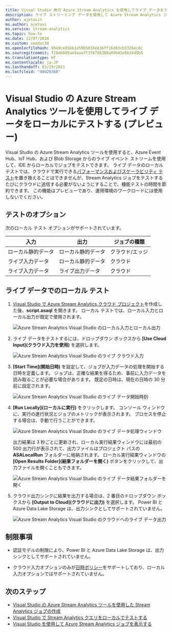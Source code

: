 ```yaml
---
title: Visual Studio 用の Azure Stream Analytics を使用してライブ データをテストする
description: ライブ ストリーミング データを使用して Azure Stream Analytics ジョブをローカルにテストする方法について説明します。
author: ajetasin
ms.author: ajetasi
ms.service: stream-analytics
ms.topic: how-to
ms.date: 12/07/2018
ms.custom: seodec18
ms.openlocfilehash: 99e9ce85bb1e59b5016e836ff16d03cb3326ec8c
ms.sourcegitcommit: f28ebb95ae9aaaff3f87d8388a09b41e0b3445b5
ms.translationtype: HT
ms.contentlocale: ja-JP
ms.lasthandoff: 03/29/2021
ms.locfileid: "98020368"
---
```

# <a name="test-live-data-locally-using-azure-stream-analytics-tools-for-visual-studio-preview"></a>Visual Studio の Azure Stream Analytics ツールを使用してライブ データをローカルにテストする (プレビュー)

Visual Studio の Azure Stream Analytics ツールを使用すると、Azure Event Hub、IoT Hub、および Blob Storage からのライブ イベント ストリームを使用して、IDE からローカルでジョブをテストできます。 ライブ データのローカル テストでは、クラウドで実行できる[パフォーマンスおよびスケーラビリティ テスト](stream-analytics-streaming-unit-consumption.md)を置き換えることはできませんが、Stream Analytics ジョブをテストするたびにクラウドに送信する必要がないようにすることで、機能テストの時間を節約できます。 この機能はプレビューであり、運用環境のワークロードには使用しないでください。

## <a name="testing-options"></a>テストのオプション

次のローカル テスト オプションがサポートされています。

|**入力**  |**出力**  |**ジョブの種類**  |
|---------|---------|---------|
|ローカル静的データ   |  ローカル静的データ   |   クラウド/エッジ |
|ライブ入力データ   |  ローカル静的データ   |   クラウド |
|ライブ入力データ   |  ライブ出力データ   |   クラウド |

## <a name="local-testing-with-live-data"></a>ライブ データでのローカル テスト

1. [Visual Studio で Azure Stream Analytics クラウド プロジェクト](stream-analytics-quick-create-vs.md)を作成した後、**script.asaql** を開きます。 ローカル テストでは、ローカル入力とローカル出力が既定で使用されます。

   ![Azure Stream Analytics Visual Studio のローカル入力とローカル出力](./media/stream-analytics-live-data-local-testing/stream-analytics-local-testing-local-input-output.png)

2. ライブ データをテストするには、ドロップダウン ボックスから **[Use Cloud Input]\(クラウド入力を使用\)** を選択します。

   ![Azure Stream Analytics Visual Studio のライブ クラウド入力](./media/stream-analytics-live-data-local-testing/stream-analytics-local-testing-cloud-input.png)

3. **[Start Time]\(開始日時\)** を設定して、ジョブが入力データの処理を開始する日時を定義します。 ジョブは、正確な結果を得るため、事前に入力データを読み取ることが必要な場合があります。 既定の日時は、現在の日時の 30 分前に設定されます。

   ![Azure Stream Analytics Visual Studio のライブ データ開始時刻](./media/stream-analytics-live-data-local-testing/stream-analytics-local-testing-cloud-input-start-time.png)

4. **[Run Locally]\(ローカルに実行\)** をクリックします。 コンソール ウィンドウに、実行の進行状況とジョブのメトリックが表示されます。 プロセスを停止する場合は、手動で行うことができます。 

   ![Azure Stream Analytics Visual Studio のライブ データ処理ウィンドウ](./media/stream-analytics-live-data-local-testing/stream-analytics-local-testing-cloud-input-process-window.png)

   出力結果は 3 秒ごとに更新され、ローカル実行結果ウィンドウには最初の 500 出力行が表示されて、出力ファイルはプロジェクト パスの **ASALocalRun** フォルダーに格納されます。 ローカル実行結果ウィンドウの **[Open Results Folder]\(結果フォルダーを開く\)** ボタンをクリックして、出力ファイルを開くこともできます。

   ![Azure Stream Analytics Visual Studio のライブ データ結果フォルダーを開く](./media/stream-analytics-live-data-local-testing/stream-analytics-local-testing-cloud-input-open-results-folder.png)

5. クラウド出力シンクに結果を出力する場合は、2 番目のドロップダウン ボックスから **[Output to Cloud]\(クラウドに出力\)** を選択します。 Power BI と Azure Data Lake Storage は、出力シンクとしてサポートされていません。

   ![Azure Stream Analytics Visual Studio のクラウドへのライブ データ出力](./media/stream-analytics-live-data-local-testing/stream-analytics-local-testing-cloud-output.png)
 
## <a name="limitations"></a>制限事項

* 認証モデルの制限により、Power BI と Azure Data Lake Storage は、出力シンクとしてサポートされていません。

* クラウド入力オプションのみが[日時ポリシー](./stream-analytics-time-handling.md)をサポートしており、ローカル入力オプションではサポートされていません。

## <a name="next-steps"></a>次のステップ

* [Visual Studio の Azure Stream Analytics ツールを使用した Stream Analytics ジョブの作成](stream-analytics-quick-create-vs.md)
* [Visual Studio で Stream Analytics クエリをローカルでテストする](stream-analytics-vs-tools-local-run.md)
* [Visual Studio を使用して Azure Stream Analytics ジョブを表示する](stream-analytics-vs-tools.md)